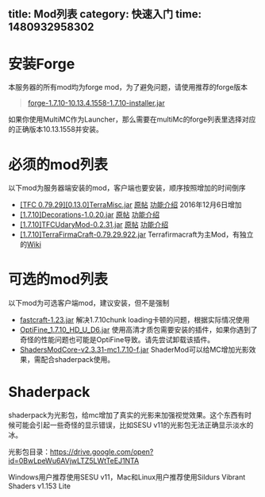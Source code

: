 title: Mod列表
category: 快速入门
time: 1480932958302
---

# 安装Forge

本服务器的所有mod均为forge mod，为了避免问题，请使用推荐的forge版本

> [forge-1.7.10-10.13.4.1558-1.7.10-installer.jar](https://drive.google.com/open?id=0BwLpeWu6AVjwaDg1dFgwMG5FU2M)

如果你使用MultiMC作为Launcher，那么需要在multiMc的forge列表里选择对应的正确版本10.13.1558并安装。

# 必须的mod列表

以下mod为服务器端安装的mod，客户端也要安装，顺序按照增加的时间倒序

- [[TFC 0.79.29][0.13.0]TerraMisc.jar](https://drive.google.com/open?id=0BwLpeWu6AVjwaWtOTDBfenRUQVU) [原帖](http://terrafirmacraft.com/f/topic/8401-tfc-079290130terramisc-random-stuff-and-things-for-tfc/) [功能介绍]() 2016年12月6日增加
- [[1.7.10]Decorations-1.0.20.jar](https://drive.google.com/open?id=0BwLpeWu6AVjwR3VUZ0Q5RWlCeEE) [原帖](http://terrafirmacraft.com/f/topic/7694-tfc-07923-decorations-addon-for-tfc/) [功能介绍]()
- [[1.7.10]TFCUdaryMod-0.2.31.jar](https://drive.google.com/open?id=0BwLpeWu6AVjwYk93SlB0RkxiQlU) [原帖](http://terrafirmacraft.com/f/topic/7587-tfc-07926-udary-mod-galenalimonite-extraction-ingame-alloy-calculator-tucker-bag-evaporator-pan-drying-mat/) [功能介绍]()
- [[1.7.10]TerraFirmaCraft-0.79.29.922.jar](https://drive.google.com/open?id=0BwLpeWu6AVjwNU9PTWwzRDJET28) Terrafirmacraft为主Mod，有独立的[Wiki](http://wiki.terrafirmacraft.com)

# 可选的mod列表

以下mod为可选客户端mod，建议安装，但不是强制

- [fastcraft-1.23.jar](https://drive.google.com/open?id=0BwLpeWu6AVjwdUt5akI4RFd3R0k) 解决1.7.10chunk loading卡顿的问题，根据实际情况使用
- [OptiFine_1.7.10_HD_U_D6.jar](https://drive.google.com/open?id=0BwLpeWu6AVjwa0ZBLXJ2aV92azQ) 使用高清才质包需要安装的插件，如果你遇到了奇怪的性能问题也可能是OptiFine导致。请先尝试卸载该插件。
- [ShadersModCore-v2.3.31-mc1.7.10-f.jar](https://drive.google.com/open?id=0BwLpeWu6AVjwWjFLb1VxZWljMFk) ShaderMod可以给MC增加光影效果，需配合shaderpack使用。

# Shaderpack

shaderpack为光影包，给mc增加了真实的光影来加强视觉效果。这个东西有时候可能会引起一些奇怪的显示错误，比如SESU v11的光影包无法正确显示淡水的冰。

光影包目录：https://drive.google.com/open?id=0BwLpeWu6AVjwLTZ5LWtTeEJ1NTA

Windows用户推荐使用SESU v11，Mac和Linux用户推荐使用Sildurs Vibrant Shaders v1.153 Lite